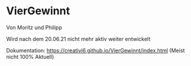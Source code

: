 # VierGewinnt

Von Moritz und Philipp

Wird nach dem 20.06.21 nicht mehr aktiv weiter entwickelt

Dokumentation:
https://creativi6.github.io/VierGewinnt/index.html
(Meist nicht 100% Aktuell)
